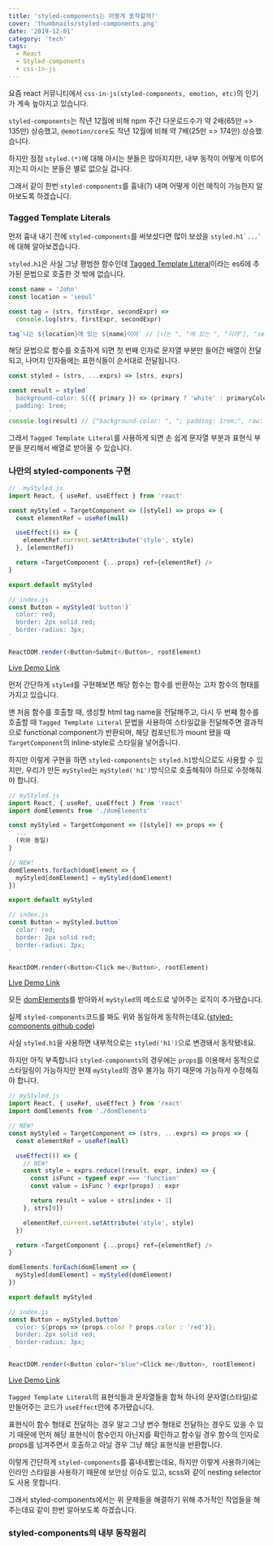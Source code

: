 ```yaml
---
title: 'styled-components는 어떻게 동작할까?'
cover: 'thumbnails/styled-components.png'
date: '2019-12-01'
category: 'tech'
tags:
  - React
  - Styled-components
  - css-in-js
---
```


요즘 react 커뮤니티에서 `css-in-js(styled-components, emotion, etc)`의 인기가 계속 높아지고 있습니다.

`styled-components`는 작년 12월에 비해 npm 주간 다운로드수가 약 2배(65만 => 135만) 상승했고, `@emotion/core`도 작년 12월에 비해 약 7배(25만 => 174만) 상승했습니다.

하지만 점점 `styled.(*)`에 대해 아시는 분들은 많아지지만, 내부 동작이 어떻게 이루어지는지 아시는 분들은 별로 없으실 겁니다.

그래서 같이 한번 `styled-components`를 흉내(?) 내며 어떻게 이런 매직이 가능한지 알아보도록 하겠습니다.

### Tagged Template Literals

먼저 흉내 내기 전에 `styled-components`를 써보셨다면 많이 보셨을 `` styled.h1`...` `` 에 대해 알아보겠습니다.

`styled.h1`은 사실 그냥 평범한 함수인데 [Tagged Template Literal](https://developer.mozilla.org/en-US/docs/Web/JavaScript/Reference/Template_literals#Tagged_templates)이라는 es6에 추가된 문법으로 호출한 것 밖에 없습니다.

```javascript
const name = 'John'
const location = 'seoul'

const tag = (strs, firstExpr, secondExpr) =>
  console.log(strs, firstExpr, secondExpr)

tag`나는 ${location}에 있는 ${name}이야` // [나는 ", "에 있는 ", "이야"], "seoul", "john"
```

해당 문법으로 함수를 호출하게 되면 첫 번째 인자로 문자열 부분만 들어간 배열이 전달되고, 나머지 인자들에는 표현식들이 순서대로 전달됩니다.

```javascript
const styled = (strs, ...exprs) => [strs, exprs]

const result = styled`
  background-color: ${({ primary }) => (primary ? 'white' : primaryColor)};
  padding: 1rem;
`
console.log(result) // ["background-color: ", "; padding: 1rem;", raw: Array(2)], [({ primary }) => (primary ? 'white' : primaryColor)]
```

그래서 `Tagged Template Literal`를 사용하게 되면 손 쉽게 문자열 부분과 표현식 부분을 분리해서 배열로 받아올 수 있습니다.

### 나만의 styled-components 구현

```javascript
//  myStyled.js
import React, { useRef, useEffect } from 'react'

const myStyled = TargetComponent => ([style]) => props => {
  const elementRef = useRef(null)

  useEffect(() => {
    elementRef.current.setAttribute('style', style)
  }, [elementRef])

  return <TargetComponent {...props} ref={elementRef} />
}

export default myStyled

// index.js
const Button = myStyled('button')`
  color: red;
  border: 2px solid red;
  border-radius: 3px;
`

ReactDOM.render(<Button>Submit</Button>, rootElement)
```

[Live Demo Link](https://codesandbox.io/s/laughing-goldberg-px1rq)

먼저 간단하게 `styled`를 구현해보면 해당 함수는 함수를 반환하는 고차 함수의 형태를 가지고 있습니다.

맨 처음 함수를 호출할 때, 생성할 html tag name을 전달해주고, 다시 두 번째 함수를 호출할 때 `Tagged Template Literal` 문법을 사용하여 스타일값을 전달해주면 결과적으로 functional component가 반환되며, 해당 컴포넌트가 mount 됐을 때 `TargetComponent`의 inline-style로 스타일을 넣어줍니다.

하지만 이렇게 구현을 하면 `styled-components`는 `styled.h1`방식으로도 사용할 수 있지만, 우리가 만든 `myStyled`는 `myStyled('h1')`방식으로 호출해줘야 하므로 수정해줘야 합니다.

```javascript
// myStyled.js
import React, { useRef, useEffect } from 'react'
import domElements from './domElements'

const myStyled = TargetComponent => ([style]) => props => {
  ...
  (위와 동일)
}

// NEW!
domElements.forEach(domElement => {
  myStyled[domElement] = myStyled(domElement)
})

export default myStyled

// index.js
const Button = myStyled.button`
  color: red;
  border: 2px solid red;
  border-radius: 3px;
`

ReactDOM.render(<Button>Click me</Button>, rootElement)
```

[Live Demo Link](https://codesandbox.io/s/wizardly-lovelace-ukeu6)

모든 [domElements](https://github.com/styled-components/styled-components/blob/4.4.1/packages/styled-components/src/utils/domElements.js)를 받아와서 `myStyled`의 메소드로 넣어주는 로직이 추가됐습니다.

실제 `styled-components`코드를 봐도 위와 동일하게 동작하는데요.([styled-components github code](https://github.com/styled-components/styled-components/blob/4.4.1/packages/styled-components/src/constructors/styled.js))

사실 `styled.h1`을 사용하면 내부적으로는 `styled('h1')`으로 변경돼서 동작됐네요.

하지만 아직 부족합니다 `styled-components`의 경우에는 `props`를 이용해서 동적으로 스타일링이 가능하지만 현재 `myStyled`의 경우 불가능 하기 때문에 가능하게 수정해줘야 합니다.

```javascript
// myStyled.js
import React, { useRef, useEffect } from 'react'
import domElements from './domElements'

// NEW!
const myStyled = TargetComponent => (strs, ...exprs) => props => {
  const elementRef = useRef(null)

  useEffect(() => {
    // NEW!
    const style = exprs.reduce((result, expr, index) => {
      const isFunc = typeof expr === 'function'
      const value = isFunc ? expr(props) : expr

      return result + value + strs[index + 1]
    }, strs[0])

    elementRef.current.setAttribute('style', style)
  })

  return <TargetComponent {...props} ref={elementRef} />
}

domElements.forEach(domElement => {
  myStyled[domElement] = myStyled(domElement)
})

export default myStyled

// index.js
const Button = myStyled.button`
  color: ${props => (props.color ? props.color : 'red')};
  border: 2px solid red;
  border-radius: 3px;
`

ReactDOM.render(<Button color="blue">Click me</Button>, rootElement)
```

[Live Demo Link](https://codesandbox.io/s/young-firefly-423h9)

`Tagged Template Literal`의 표현식들과 문자열들을 합쳐 하나의 문자열(스타일)로 만들어주는 코드가 `useEffect`안에 추가됐습니다.

표현식이 함수 형태로 전달하는 경우 말고 그냥 변수 형태로 전달하는 경우도 있을 수 있기 때문에 먼저 해당 표현식이 함수인지 아닌지를 확인하고 함수일 경우 함수의 인자로 props를 넘겨주면서 호출하고 아닐 경우 그냥 해당 표현식을 반환합니다.

이렇게 간단하게 `styled-components`를 흉내내봤는데요, 하지만 이렇게 사용하기에는 인라인 스타일을 사용하기 때문에 보안상 이슈도 있고, scss와 같이 nesting selector도 사용 못합니다.

그래서 styled-components에서는 위 문제들을 해결하기 위해 추가적인 작업들을 해주는데요 같이 한번 알아보도록 하겠습니다.

### styled-components의 내부 동작원리
